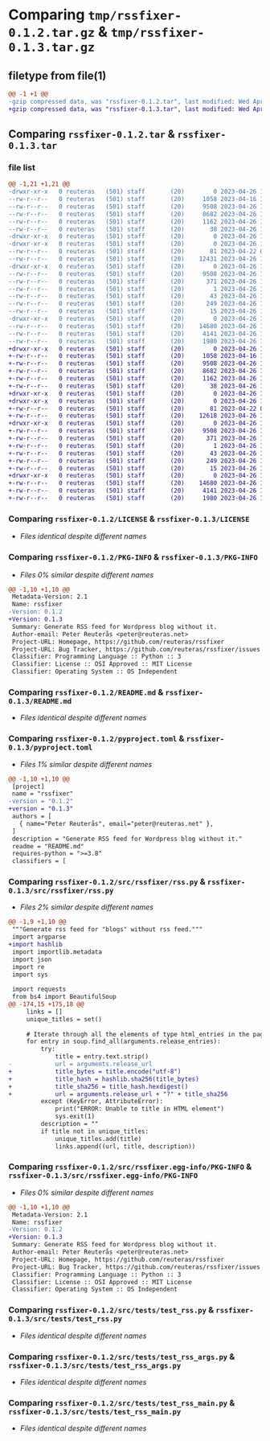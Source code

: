 # Comparing `tmp/rssfixer-0.1.2.tar.gz` & `tmp/rssfixer-0.1.3.tar.gz`

## filetype from file(1)

```diff
@@ -1 +1 @@
-gzip compressed data, was "rssfixer-0.1.2.tar", last modified: Wed Apr 26 18:22:47 2023, max compression
+gzip compressed data, was "rssfixer-0.1.3.tar", last modified: Wed Apr 26 18:45:41 2023, max compression
```

## Comparing `rssfixer-0.1.2.tar` & `rssfixer-0.1.3.tar`

### file list

```diff
@@ -1,21 +1,21 @@
-drwxr-xr-x   0 reuteras   (501) staff       (20)        0 2023-04-26 18:22:47.494967 rssfixer-0.1.2/
--rw-r--r--   0 reuteras   (501) staff       (20)     1058 2023-04-16 10:16:56.000000 rssfixer-0.1.2/LICENSE
--rw-r--r--   0 reuteras   (501) staff       (20)     9508 2023-04-26 18:22:47.494778 rssfixer-0.1.2/PKG-INFO
--rw-r--r--   0 reuteras   (501) staff       (20)     8682 2023-04-26 18:07:49.000000 rssfixer-0.1.2/README.md
--rw-r--r--   0 reuteras   (501) staff       (20)     1162 2023-04-26 18:21:32.000000 rssfixer-0.1.2/pyproject.toml
--rw-r--r--   0 reuteras   (501) staff       (20)       38 2023-04-26 18:22:47.495013 rssfixer-0.1.2/setup.cfg
-drwxr-xr-x   0 reuteras   (501) staff       (20)        0 2023-04-26 18:22:47.491680 rssfixer-0.1.2/src/
-drwxr-xr-x   0 reuteras   (501) staff       (20)        0 2023-04-26 18:22:47.493028 rssfixer-0.1.2/src/rssfixer/
--rw-r--r--   0 reuteras   (501) staff       (20)       81 2023-04-22 06:11:44.000000 rssfixer-0.1.2/src/rssfixer/__init__.py
--rw-r--r--   0 reuteras   (501) staff       (20)    12431 2023-04-26 18:06:57.000000 rssfixer-0.1.2/src/rssfixer/rss.py
-drwxr-xr-x   0 reuteras   (501) staff       (20)        0 2023-04-26 18:22:47.494007 rssfixer-0.1.2/src/rssfixer.egg-info/
--rw-r--r--   0 reuteras   (501) staff       (20)     9508 2023-04-26 18:22:47.000000 rssfixer-0.1.2/src/rssfixer.egg-info/PKG-INFO
--rw-r--r--   0 reuteras   (501) staff       (20)      371 2023-04-26 18:22:47.000000 rssfixer-0.1.2/src/rssfixer.egg-info/SOURCES.txt
--rw-r--r--   0 reuteras   (501) staff       (20)        1 2023-04-26 18:22:47.000000 rssfixer-0.1.2/src/rssfixer.egg-info/dependency_links.txt
--rw-r--r--   0 reuteras   (501) staff       (20)       43 2023-04-26 18:22:47.000000 rssfixer-0.1.2/src/rssfixer.egg-info/entry_points.txt
--rw-r--r--   0 reuteras   (501) staff       (20)      249 2023-04-26 18:22:47.000000 rssfixer-0.1.2/src/rssfixer.egg-info/requires.txt
--rw-r--r--   0 reuteras   (501) staff       (20)       15 2023-04-26 18:22:47.000000 rssfixer-0.1.2/src/rssfixer.egg-info/top_level.txt
-drwxr-xr-x   0 reuteras   (501) staff       (20)        0 2023-04-26 18:22:47.494548 rssfixer-0.1.2/src/tests/
--rw-r--r--   0 reuteras   (501) staff       (20)    14680 2023-04-26 16:32:08.000000 rssfixer-0.1.2/src/tests/test_rss.py
--rw-r--r--   0 reuteras   (501) staff       (20)     4141 2023-04-26 18:16:41.000000 rssfixer-0.1.2/src/tests/test_rss_args.py
--rw-r--r--   0 reuteras   (501) staff       (20)     1980 2023-04-26 16:34:02.000000 rssfixer-0.1.2/src/tests/test_rss_main.py
+drwxr-xr-x   0 reuteras   (501) staff       (20)        0 2023-04-26 18:45:41.082135 rssfixer-0.1.3/
+-rw-r--r--   0 reuteras   (501) staff       (20)     1058 2023-04-16 10:16:56.000000 rssfixer-0.1.3/LICENSE
+-rw-r--r--   0 reuteras   (501) staff       (20)     9508 2023-04-26 18:45:41.081919 rssfixer-0.1.3/PKG-INFO
+-rw-r--r--   0 reuteras   (501) staff       (20)     8682 2023-04-26 18:07:49.000000 rssfixer-0.1.3/README.md
+-rw-r--r--   0 reuteras   (501) staff       (20)     1162 2023-04-26 18:44:42.000000 rssfixer-0.1.3/pyproject.toml
+-rw-r--r--   0 reuteras   (501) staff       (20)       38 2023-04-26 18:45:41.082197 rssfixer-0.1.3/setup.cfg
+drwxr-xr-x   0 reuteras   (501) staff       (20)        0 2023-04-26 18:45:41.077840 rssfixer-0.1.3/src/
+drwxr-xr-x   0 reuteras   (501) staff       (20)        0 2023-04-26 18:45:41.079056 rssfixer-0.1.3/src/rssfixer/
+-rw-r--r--   0 reuteras   (501) staff       (20)       81 2023-04-22 06:11:44.000000 rssfixer-0.1.3/src/rssfixer/__init__.py
+-rw-r--r--   0 reuteras   (501) staff       (20)    12618 2023-04-26 18:40:18.000000 rssfixer-0.1.3/src/rssfixer/rss.py
+drwxr-xr-x   0 reuteras   (501) staff       (20)        0 2023-04-26 18:45:41.080498 rssfixer-0.1.3/src/rssfixer.egg-info/
+-rw-r--r--   0 reuteras   (501) staff       (20)     9508 2023-04-26 18:45:41.000000 rssfixer-0.1.3/src/rssfixer.egg-info/PKG-INFO
+-rw-r--r--   0 reuteras   (501) staff       (20)      371 2023-04-26 18:45:41.000000 rssfixer-0.1.3/src/rssfixer.egg-info/SOURCES.txt
+-rw-r--r--   0 reuteras   (501) staff       (20)        1 2023-04-26 18:45:41.000000 rssfixer-0.1.3/src/rssfixer.egg-info/dependency_links.txt
+-rw-r--r--   0 reuteras   (501) staff       (20)       43 2023-04-26 18:45:41.000000 rssfixer-0.1.3/src/rssfixer.egg-info/entry_points.txt
+-rw-r--r--   0 reuteras   (501) staff       (20)      249 2023-04-26 18:45:41.000000 rssfixer-0.1.3/src/rssfixer.egg-info/requires.txt
+-rw-r--r--   0 reuteras   (501) staff       (20)       15 2023-04-26 18:45:41.000000 rssfixer-0.1.3/src/rssfixer.egg-info/top_level.txt
+drwxr-xr-x   0 reuteras   (501) staff       (20)        0 2023-04-26 18:45:41.081480 rssfixer-0.1.3/src/tests/
+-rw-r--r--   0 reuteras   (501) staff       (20)    14680 2023-04-26 16:32:08.000000 rssfixer-0.1.3/src/tests/test_rss.py
+-rw-r--r--   0 reuteras   (501) staff       (20)     4141 2023-04-26 18:16:41.000000 rssfixer-0.1.3/src/tests/test_rss_args.py
+-rw-r--r--   0 reuteras   (501) staff       (20)     1980 2023-04-26 16:34:02.000000 rssfixer-0.1.3/src/tests/test_rss_main.py
```

### Comparing `rssfixer-0.1.2/LICENSE` & `rssfixer-0.1.3/LICENSE`

 * *Files identical despite different names*

### Comparing `rssfixer-0.1.2/PKG-INFO` & `rssfixer-0.1.3/PKG-INFO`

 * *Files 0% similar despite different names*

```diff
@@ -1,10 +1,10 @@
 Metadata-Version: 2.1
 Name: rssfixer
-Version: 0.1.2
+Version: 0.1.3
 Summary: Generate RSS feed for Wordpress blog without it.
 Author-email: Peter Reuterås <peter@reuteras.net>
 Project-URL: Homepage, https://github.com/reuteras/rssfixer
 Project-URL: Bug Tracker, https://github.com/reuteras/rssfixer/issues
 Classifier: Programming Language :: Python :: 3
 Classifier: License :: OSI Approved :: MIT License
 Classifier: Operating System :: OS Independent
```

### Comparing `rssfixer-0.1.2/README.md` & `rssfixer-0.1.3/README.md`

 * *Files identical despite different names*

### Comparing `rssfixer-0.1.2/pyproject.toml` & `rssfixer-0.1.3/pyproject.toml`

 * *Files 1% similar despite different names*

```diff
@@ -1,10 +1,10 @@
 [project]
 name = "rssfixer"
-version = "0.1.2"
+version = "0.1.3"
 authors = [
   { name="Peter Reuterås", email="peter@reuteras.net" },
 ]
 description = "Generate RSS feed for Wordpress blog without it."
 readme = "README.md"
 requires-python = ">=3.8"
 classifiers = [
```

### Comparing `rssfixer-0.1.2/src/rssfixer/rss.py` & `rssfixer-0.1.3/src/rssfixer/rss.py`

 * *Files 2% similar despite different names*

```diff
@@ -1,9 +1,10 @@
 """Generate rss feed for "blogs" without rss feed."""
 import argparse
+import hashlib
 import importlib.metadata
 import json
 import re
 import sys
 
 import requests
 from bs4 import BeautifulSoup
@@ -174,15 +175,18 @@
     links = []
     unique_titles = set()
 
     # Iterate through all the elements of type html_entries in the page
     for entry in soup.find_all(arguments.release_entries):
         try:
             title = entry.text.strip()
-            url = arguments.release_url
+            title_bytes = title.encode("utf-8")
+            title_hash = hashlib.sha256(title_bytes)
+            title_sha256 = title_hash.hexdigest()
+            url = arguments.release_url + "?" + title_sha256
         except (KeyError, AttributeError):
             print("ERROR: Unable to title in HTML element")
             sys.exit(1)
         description = ""
         if title not in unique_titles:
             unique_titles.add(title)
             links.append((url, title, description))
```

### Comparing `rssfixer-0.1.2/src/rssfixer.egg-info/PKG-INFO` & `rssfixer-0.1.3/src/rssfixer.egg-info/PKG-INFO`

 * *Files 0% similar despite different names*

```diff
@@ -1,10 +1,10 @@
 Metadata-Version: 2.1
 Name: rssfixer
-Version: 0.1.2
+Version: 0.1.3
 Summary: Generate RSS feed for Wordpress blog without it.
 Author-email: Peter Reuterås <peter@reuteras.net>
 Project-URL: Homepage, https://github.com/reuteras/rssfixer
 Project-URL: Bug Tracker, https://github.com/reuteras/rssfixer/issues
 Classifier: Programming Language :: Python :: 3
 Classifier: License :: OSI Approved :: MIT License
 Classifier: Operating System :: OS Independent
```

### Comparing `rssfixer-0.1.2/src/tests/test_rss.py` & `rssfixer-0.1.3/src/tests/test_rss.py`

 * *Files identical despite different names*

### Comparing `rssfixer-0.1.2/src/tests/test_rss_args.py` & `rssfixer-0.1.3/src/tests/test_rss_args.py`

 * *Files identical despite different names*

### Comparing `rssfixer-0.1.2/src/tests/test_rss_main.py` & `rssfixer-0.1.3/src/tests/test_rss_main.py`

 * *Files identical despite different names*

